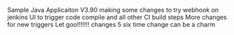 Sample Java Applicaiton V3.90
making some changes to try webhook on jenkins UI to trigger code compile and all other CI build steps
More changes for new triggers
Let goo!!!!!!!
changes 5
six time change can be a charm
